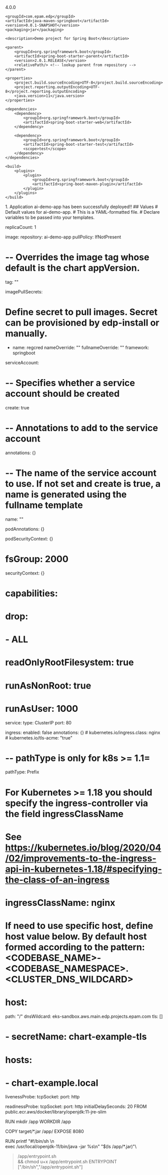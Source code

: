 <?xml version="1.0" encoding="UTF-8"?>
<project xmlns="http://maven.apache.org/POM/4.0.0" xmlns:xsi="http://www.w3.org/2001/XMLSchema-instance"
	xsi:schemaLocation="http://maven.apache.org/POM/4.0.0 http://maven.apache.org/xsd/maven-4.0.0.xsd">
	<modelVersion>4.0.0</modelVersion>

	<groupId>com.epam.edp</groupId>
	<artifactId>java-maven-springboot</artifactId>
	<version>0.0.1-SNAPSHOT</version>
	<packaging>jar</packaging>

	<description>Demo project for Spring Boot</description>

	<parent>
		<groupId>org.springframework.boot</groupId>
		<artifactId>spring-boot-starter-parent</artifactId>
		<version>2.0.1.RELEASE</version>
		<relativePath/> <!-- lookup parent from repository -->
	</parent>

	<properties>
		<project.build.sourceEncoding>UTF-8</project.build.sourceEncoding>
		<project.reporting.outputEncoding>UTF-8</project.reporting.outputEncoding>
		<java.version>11</java.version>
	</properties>

	<dependencies>
		<dependency>
			<groupId>org.springframework.boot</groupId>
			<artifactId>spring-boot-starter-web</artifactId>
		</dependency>

		<dependency>
			<groupId>org.springframework.boot</groupId>
			<artifactId>spring-boot-starter-test</artifactId>
			<scope>test</scope>
		</dependency>
	</dependencies>

	<build>
		<plugins>
			<plugin>
				<groupId>org.springframework.boot</groupId>
				<artifactId>spring-boot-maven-plugin</artifactId>
			</plugin>
		</plugins>
	</build>
</project>
1. Application ai-demo-app has been successfully deployed!!
## Values
# Default values for ai-demo-app.
# This is a YAML-formatted file.
# Declare variables to be passed into your templates.

replicaCount: 1

image:
  repository: ai-demo-app
  pullPolicy: IfNotPresent
  # -- Overrides the image tag whose default is the chart appVersion.
  tag: ""

imagePullSecrets:
# Define secret to pull images. Secret can be provisioned by edp-install or manually.
  - name: regcred
nameOverride: ""
fullnameOverride: ""
framework: springboot

serviceAccount:
  # -- Specifies whether a service account should be created
  create: true
  # -- Annotations to add to the service account
  annotations: {}
  # -- The name of the service account to use. If not set and create is true, a name is generated using the fullname template
  name: ""

podAnnotations: {}

podSecurityContext: {}
  # fsGroup: 2000

securityContext: {}
  # capabilities:
  #   drop:
  #   - ALL
  # readOnlyRootFilesystem: true
  # runAsNonRoot: true
  # runAsUser: 1000

service:
  type: ClusterIP
  port: 80

ingress:
  enabled: false
  annotations: {}
    # kubernetes.io/ingress.class: nginx
    # kubernetes.io/tls-acme: "true"
  # -- pathType is only for k8s >= 1.1=
  pathType: Prefix
  # For Kubernetes >= 1.18 you should specify the ingress-controller via the field ingressClassName
  # See https://kubernetes.io/blog/2020/04/02/improvements-to-the-ingress-api-in-kubernetes-1.18/#specifying-the-class-of-an-ingress
  # ingressClassName: nginx
  # If need to use specific host, define host value below. By default host formed according to the pattern: <CODEBASE_NAME>-<CODEBASE_NAMESPACE>.<CLUSTER_DNS_WILDCARD>
  # host:
  path: "/"
  dnsWildcard: eks-sandbox.aws.main.edp.projects.epam.com
  tls: []
  #  - secretName: chart-example-tls
  #    hosts:
  #      - chart-example.local

livenessProbe:
  tcpSocket:
    port: http

readinessProbe:
  tcpSocket:
    port: http
  initialDelaySeconds: 20
FROM public.ecr.aws/docker/library/openjdk:11-jre-slim

RUN mkdir /app
WORKDIR /app

COPY target/*.jar /app/
EXPOSE 8080

RUN printf "#!/bin/sh \n\
exec /usr/local/openjdk-11/bin/java -jar %s\n" "$(ls /app/*.jar)"\
 > /app/entrypoint.sh \
 && chmod u+x /app/entrypoint.sh
ENTRYPOINT ["/bin/sh","/app/entrypoint.sh"]